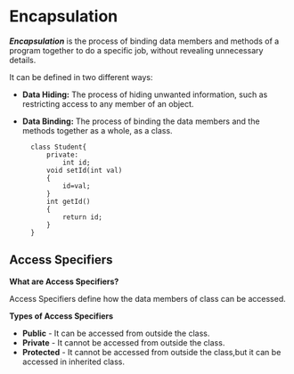 # Encapsulation

***Encapsulation*** is the process of binding data members and methods of a program together to do a specific job, without revealing unnecessary details.

It can be defined in two different ways:
- **Data Hiding:** The process of hiding unwanted information, such as restricting access to any member of an object.
- **Data Binding:** The process of binding the data members and the methods together as a whole, as a class.

        class Student{
            private:
                int id;
            void setId(int val)
            {
                id=val;
            }
            int getId()
            {
                return id;
            }
        }

## Access Specifiers

**What are Access Specifiers?**

Access Specifiers define how the data members of class can be accessed.

**Types of Access Specifiers**
- **Public** - It can be accessed from outside the class.
- **Private** - It cannot be accessed from outside the class.
- **Protected** - It cannot be accessed from outside the class,but it can be accessed in inherited class. 
